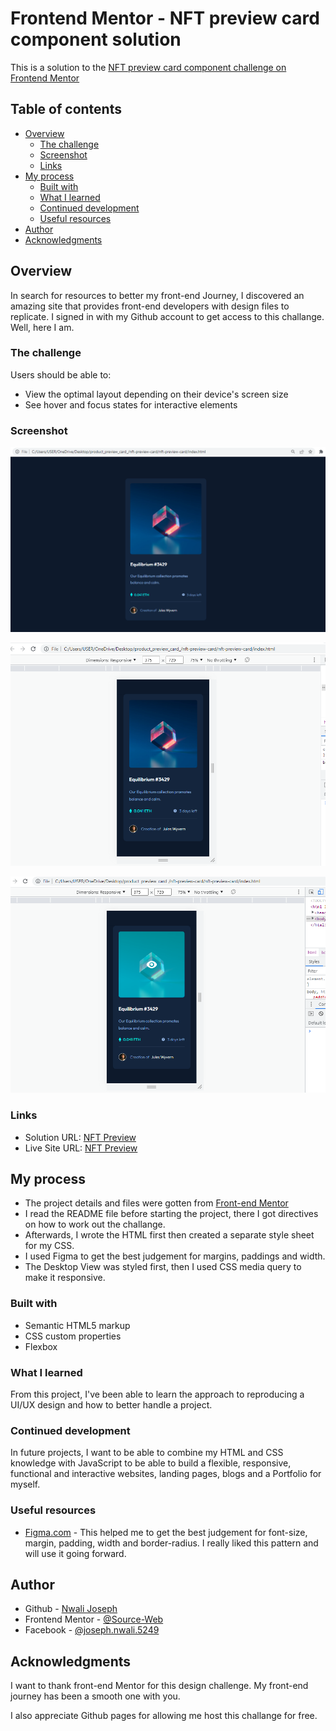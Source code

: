 # Frontend Mentor - NFT preview card component solution

This is a solution to the [NFT preview card component challenge on Frontend Mentor](https://www.frontendmentor.io/challenges/nft-preview-card-component-SbdUL_w0U) 

## Table of contents

- [Overview](#overview)
  - [The challenge](#the-challenge)
  - [Screenshot](#screenshot)
  - [Links](#links)
- [My process](#my-process)
  - [Built with](#built-with)
  - [What I learned](#what-i-learned)
  - [Continued development](#continued-development)
  - [Useful resources](#useful-resources)
- [Author](#author)
- [Acknowledgments](#acknowledgments)


## Overview
In search for resources to better my front-end Journey, I discovered an amazing site that provides front-end developers with design files to replicate. I signed in with my Github account to get access to this challange. Well, here I am.

### The challenge

Users should be able to:

- View the optimal layout depending on their device's screen size
- See hover and focus states for interactive elements

### Screenshot

![](./screenshot/desktop-viw.png)

![](./screenshot/mobile-view.png)

![](./screenshot/active_state.png)


### Links

- Solution URL: [NFT Preview](https://www.frontendmentor.io/challenges/nft-preview-card-component-SbdUL_w0U/hub/responsive-nft-product-preview-card-using-css-flex-box-88Fo1Ar5jY)
- Live Site URL: [NFT Preview](https://source-web.github.io/nft-preview-card/)

## My process

- The project details and files were gotten from [Front-end Mentor](https://www.frontendmentor.io)
- I read the README file before starting the project, there I got directives on how to work out the challange.
- Afterwards, I wrote the HTML first then created a separate style sheet for my CSS.
- I used Figma to get the best judgement for margins, paddings and width.
- The Desktop View was styled first, then I used CSS media query to make it responsive.

### Built with

- Semantic HTML5 markup
- CSS custom properties
- Flexbox

### What I learned

From this project, I've been able to learn the approach to reproducing a UI/UX design and how to better handle a project.

### Continued development

In future projects, I want to be able to combine my HTML and CSS knowledge with JavaScript to be able to build a flexible, responsive, functional and interactive websites, landing pages, blogs and a Portfolio for myself.

### Useful resources

- [Figma.com](https://figma.com) - This helped me to get the best judgement for font-size, margin, padding, width and border-radius. I really liked this pattern and will use it going forward.

## Author

- Github - [Nwali Joseph](https://github.com/Source-Web)
- Frontend Mentor - [@Source-Web](https://www.frontendmentor.io/profile/Source-Web)
- Facebook - [@joseph.nwali.5249](https://www.facebook.com/joseph.nwali.5249)



## Acknowledgments

I want to thank front-end Mentor for this design challenge. My front-end journey has been a smooth one with you.

I also appreciate Github pages for allowing me host this challange for free.
